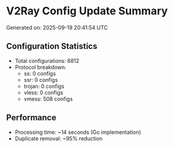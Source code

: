 # V2Ray Config Update Summary
Generated on: 2025-09-19 20:41:54 UTC

## Configuration Statistics
- Total configurations: 6812
- Protocol breakdown:
  - ss: 0 configs
  - ssr: 0 configs
  - trojan: 0 configs
  - vless: 0 configs
  - vmess: 508 configs

## Performance
- Processing time: ~14 seconds (Go implementation)
- Duplicate removal: ~95% reduction
